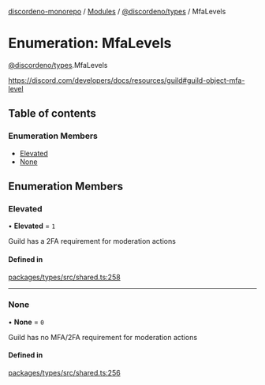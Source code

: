 [discordeno-monorepo](../README.md) / [Modules](../modules.md) / [@discordeno/types](../modules/discordeno_types.md) / MfaLevels

# Enumeration: MfaLevels

[@discordeno/types](../modules/discordeno_types.md).MfaLevels

https://discord.com/developers/docs/resources/guild#guild-object-mfa-level

## Table of contents

### Enumeration Members

- [Elevated](discordeno_types.MfaLevels.md#elevated)
- [None](discordeno_types.MfaLevels.md#none)

## Enumeration Members

### Elevated

• **Elevated** = `1`

Guild has a 2FA requirement for moderation actions

#### Defined in

[packages/types/src/shared.ts:258](https://github.com/deepsarda/discordeno/blob/c6dc30bb/packages/types/src/shared.ts#L258)

---

### None

• **None** = `0`

Guild has no MFA/2FA requirement for moderation actions

#### Defined in

[packages/types/src/shared.ts:256](https://github.com/deepsarda/discordeno/blob/c6dc30bb/packages/types/src/shared.ts#L256)
